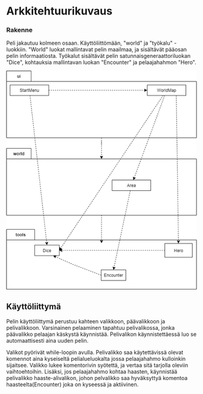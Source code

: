 # Arkkitehtuurikuvaus

### Rakenne

Peli jakautuu kolmeen osaan. Käyttöliittömään, "world" ja "työkalu" -luokkiin. "World" luokat mallintavat pelin maailmaa, ja sisältävät pääosan pelin informaatiosta. Työkalut sisältävät pelin satunnaisgeneraattoriluokan "Dice", kohtauksia mallintavan luokan "Encounter" ja pelaajahahmon "Hero".

![](/Pakkauskaavio.png)

## Käyttöliittymä

Pelin käyttöliittymä perustuu kahteen valikkoon, päävalikkoon ja pelivalikkoon. Varsinainen pelaaminen tapahtuu pelivalikossa, jonka päävalikko pelaajan käskystä käynnistää. Pelivalikon käynnistettäessä luo se automaattisesti aina uuden pelin.

Valikot pyörivät while-loopin avulla. Pelivalikko saa käytettävissä olevat komennot aina kyseiseltä pelialueluokalta jossa pelaajahahmo kulloinkin sijaitsee. Valikko lukee komentorivin syötettä, ja vertaa sitä tarjolla oleviin vaihtoehtoihin. Lisäksi, jos pelaajahahmo kohtaa haasten, käynnistää pelivalikko haaste-alivalikon, johon pelvalikko saa hyväksyttyä komentoa haasteelta(Encounter) joka on kyseessä ja aktiivinen.
